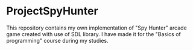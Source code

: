 # ProjectSpyHunter
This repository contains my own implementation of "Spy Hunter" arcade game created with use of SDL library. I have made it for the "Basics of programming" course during my studies. 
